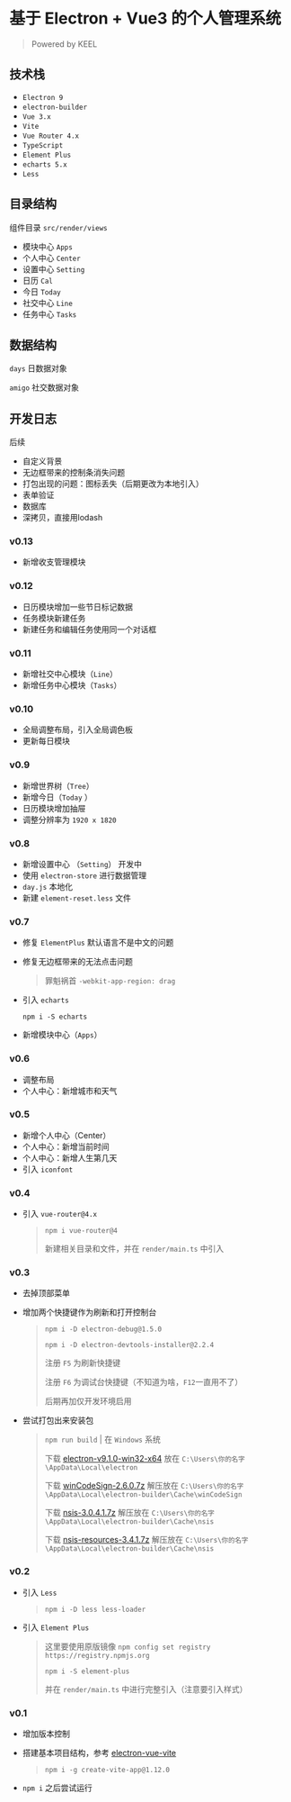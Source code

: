 # 基于 Electron + Vue3 的个人管理系统

> Powered by KEEL



## 技术栈

- `Electron 9` 
- `electron-builder`
- `Vue 3.x`
- `Vite`
- `Vue Router 4.x`
- `TypeScript`
- `Element Plus`
- `echarts 5.x`
- `Less`



## 目录结构

组件目录 `src/render/views`

- 模块中心 `Apps`
- 个人中心 `Center`
- 设置中心 `Setting`
- 日历 `Cal`
- 今日 `Today`
- 社交中心 `Line`
- 任务中心 `Tasks`

## 数据结构

`days` 日数据对象

`amigo` 社交数据对象



## 开发日志

后续

- 自定义背景
- 无边框带来的控制条消失问题
- 打包出现的问题：图标丢失（后期更改为本地引入）
- 表单验证
- 数据库
- 深拷贝，直接用lodash

### v0.13

- 新增收支管理模块

### v0.12

- 日历模块增加一些节日标记数据
- 任务模块新建任务
- 新建任务和编辑任务使用同一个对话框

### v0.11

- 新增社交中心模块（`Line`）
- 新增任务中心模块（`Tasks`）

### v0.10

- 全局调整布局，引入全局调色板
- 更新每日模块

### v0.9

- 新增世界树（`Tree`） 
- 新增今日（`Today` ）
- 日历模块增加抽屉
- 调整分辨率为 `1920 x 1820`

### v0.8

- 新增设置中心 （`Setting`） 开发中
- 使用 `electron-store` 进行数据管理
- `day.js` 本地化
- 新建 `element-reset.less` 文件

### v0.7

- 修复 `ElementPlus` 默认语言不是中文的问题

- 修复无边框带来的无法点击问题   

  > 罪魁祸首 `-webkit-app-region: drag`

- 引入 `echarts`

  `npm i -S echarts`

- 新增模块中心（`Apps`）  

### v0.6

- 调整布局
- 个人中心：新增城市和天气

### v0.5

- 新增个人中心（Center）
- 个人中心：新增当前时间
- 个人中心：新增人生第几天
- 引入 `iconfont`

### v0.4

- 引入 `vue-router@4.x`

  > `npm i vue-router@4`
  >
  > 新建相关目录和文件，并在 `render/main.ts` 中引入

### v0.3

- 去掉顶部菜单

- 增加两个快捷键作为刷新和打开控制台

  > `npm i -D electron-debug@1.5.0`
  >
  > `npm i -D electron-devtools-installer@2.2.4`
  >
  > 注册 `F5` 为刷新快捷键
  >
  > 注册 `F6` 为调试台快捷键（不知道为啥，`F12`一直用不了）
  >
  > 后期再加仅开发环境启用

- 尝试打包出来安装包

  > `npm run build` | 在 `Windows` 系统
  >
  > 下载 [electron-v9.1.0-win32-x64](https://github.com/electron/electron/releases/download/v9.1.0/electron-v9.1.0-win32-x64.zip) 放在 `C:\Users\你的名字\AppData\Local\electron`
  >
  > 下载 [winCodeSign-2.6.0.7z](https://github.com/electron-userland/electron-builder-binaries/releases/download/winCodeSign-2.6.0/winCodeSign-2.6.0.7z) 解压放在 `C:\Users\你的名字\AppData\Local\electron-builder\Cache\winCodeSign`
  >
  > 下载 [nsis-3.0.4.1.7z](https://github.com/electron-userland/electron-builder-binaries/releases/download/nsis-3.0.4.1/nsis-3.0.4.1.7z) 解压放在 `C:\Users\你的名字\AppData\Local\electron-builder\Cache\nsis`
  >
  > 下载 [nsis-resources-3.4.1.7z](https://github.com/electron-userland/electron-builder-binaries/releases/download/nsis-resources-3.4.1/nsis-resources-3.4.1.7z) 解压放在 `C:\Users\你的名字\AppData\Local\electron-builder\Cache\nsis`

### v0.2

- 引入 `Less` 

  > `npm i -D less less-loader`

- 引入 `Element Plus` 

  > 这里要使用原版镜像 `npm config set registry https://registry.npmjs.org`
  >
  > `npm i -S element-plus`
  >
  > 并在 `render/main.ts` 中进行完整引入（注意要引入样式）

### v0.1

- 增加版本控制

- 搭建基本项目结构，参考 [electron-vue-vite](https://github.com/caoxiemeihao/electron-vue-vite)

  > `npm i -g create-vite-app@1.12.0`

- `npm i` 之后尝试运行